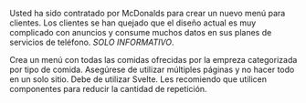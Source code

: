 Usted ha sido contratado por McDonalds para crear un nuevo menú para clientes. Los clientes se han quejado que el diseño actual es muy complicado con anuncios y consume muchos datos en sus planes de servicios de teléfono. _SOLO INFORMATIVO_.

Crea un menú con todas las comidas ofrecidas por la empreza categorizada por tipo de comida. Asegúrese de utilizar múltiples páginas y no hacer todo en un solo sitio. Debe de utilizar Svelte. Les recomiendo que utilicen componentes para reducir la cantidad de repetición.